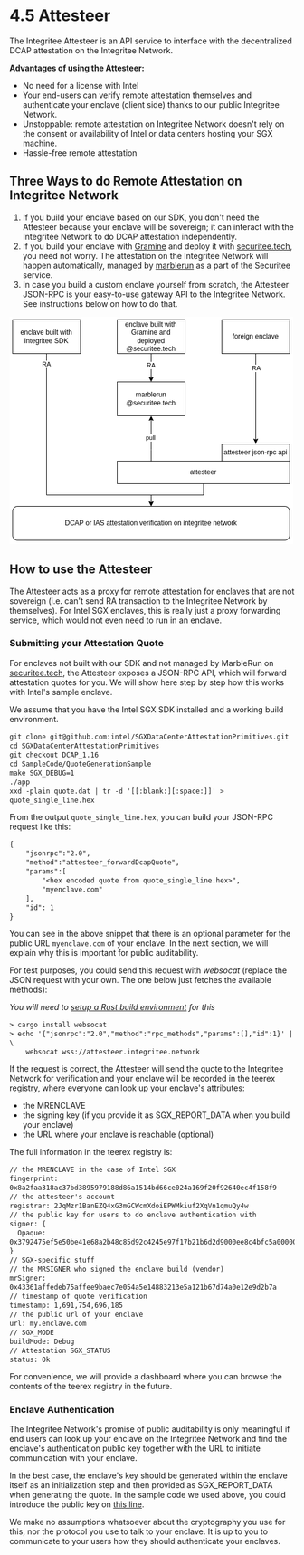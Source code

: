 # 4.5 Attesteer

The Integritee Attesteer is an API service to interface with the decentralized DCAP attestation on the Integritee Network.



**Advantages of using the Attesteer:**

* No need for a license with Intel
* Your end-users can verify remote attestation themselves and authenticate your enclave (client side) thanks to our public Integritee Network.
* Unstoppable: remote attestation on Integritee Network doesn't rely on the consent or availability of Intel or data centers hosting your SGX machine.
* Hassle-free remote attestation

## Three Ways to do Remote Attestation on Integritee Network

1. If you build your enclave based on our SDK, you don't need the Attesteer because your enclave will be sovereign; it can interact with the Integritee Network to do DCAP attestation independently.
2. If you build your enclave with [Gramine](https://gramineproject.io/) and deploy it with [securitee.tech](http://securitee.tech), you need not worry. The attestation on the Integritee Network will happen automatically, managed by [marblerun](https://www.edgeless.systems/products/marblerun/) as a part of the Securitee service.
3. In case you build a custom enclave yourself from scratch, the Attesteer JSON-RPC is your easy-to-use gateway API to the Integritee Network. See instructions below on how to do that.

![](../.gitbook/assets/attesteer-3way.png)

## How to use the Attesteer

The Attesteer acts as a proxy for remote attestation for enclaves that are not sovereign (i.e. can't send RA transaction to the Integritee Network by themselves). For Intel SGX enclaves, this is really just a proxy forwarding service, which would not even need to run in an enclave.

### Submitting your Attestation Quote

For enclaves not built with our SDK and not managed by MarbleRun on [securitee.tech](http://securitee.tech), the Attesteer exposes a JSON-RPC API, which will forward attestation quotes for you. We will show here step by step how this works with Intel's sample enclave.

We assume that you have the Intel SGX SDK installed and a working build environment.

```
git clone git@github.com:intel/SGXDataCenterAttestationPrimitives.git
cd SGXDataCenterAttestationPrimitives
git checkout DCAP_1.16
cd SampleCode/QuoteGenerationSample
make SGX_DEBUG=1
./app
xxd -plain quote.dat | tr -d '[[:blank:][:space:]]' > quote_single_line.hex
```

From the output `quote_single_line.hex`, you can build your JSON-RPC request like this:

```
{
    "jsonrpc":"2.0",
    "method":"attesteer_forwardDcapQuote",
    "params":[
        "<hex encoded quote from quote_single_line.hex>",
        "myenclave.com"
    ],
    "id": 1
}
```

You can see in the above snippet that there is an optional parameter for the public URL `myenclave.com` of your enclave. In the next section, we will explain why this is important for public auditability.

For test purposes, you could send this request with _websocat_ (replace the JSON request with your own. The one below just fetches the available methods):

_You will need to_ [_setup a Rust build environment_](https://rustup.rs/) _for this_

```
> cargo install websocat
> echo '{"jsonrpc":"2.0","method":"rpc_methods","params":[],"id":1}' | \ 
    websocat wss://attesteer.integritee.network
```

If the request is correct, the Attesteer will send the quote to the Integritee Network for verification and your enclave will be recorded in the teerex registry, where everyone can look up your enclave's attributes:

* the MRENCLAVE
* the signing key (if you provide it as SGX\_REPORT\_DATA when you build your enclave)
* the URL where your enclave is reachable (optional)

The full information in the teerex registry is:

```
// the MRENCLAVE in the case of Intel SGX
fingerprint: 0x8a2faa318ac37bd3895979188d86a1514bd66ce024a169f20f92640ec4f158f9
// the attesteer's account 
registrar: 2JqMzr1BanEZQ4xG3mGCWcmXdoiEPWMkiuf2XqVn1qmuQy4w
// the public key for users to do enclave authentication with
signer: {
  Opaque: 0x3792475ef5e50be41e68a2b48c85d92c4245e97f17b21b6d2d9000ee8c4bfc5a00000000000000000000000000000000000000000000000000000000000000000000
}
// SGX-specific stuff
// the MRSIGNER who signed the enclave build (vendor)
mrSigner: 0x43361affedeb75affee9baec7e054a5e14883213e5a121b67d74a0e12e9d2b7a
// timestamp of quote verification
timestamp: 1,691,754,696,185
// the public url of your enclave 
url: my.enclave.com
// SGX_MODE
buildMode: Debug
// Attestation SGX_STATUS
status: Ok
```

For convenience, we will provide a dashboard where you can browse the contents of the teerex registry in the future.

### Enclave Authentication

The Integritee Network's promise of public auditability is only meaningful if end users can look up your enclave on the Integritee Network and find the enclave's authentication public key together with the URL to initiate communication with your enclave.

In the best case, the enclave's key should be generated within the enclave itself as an initialization step and then provided as SGX\_REPORT\_DATA when generating the quote. In the sample code we used above, you could introduce the public key on [this line](https://github.com/intel/SGXDataCenterAttestationPrimitives/blob/e7604e02331b3377f3766ed3653250e03af72d45/SampleCode/QuoteGenerationSample/Enclave/Enclave.cpp#L44).

We make no assumptions whatsoever about the cryptography you use for this, nor the protocol you use to talk to your enclave. It is up to you to communicate to your users how they should authenticate your enclaves.
